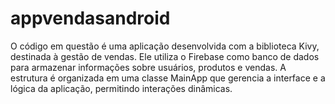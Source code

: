 # appvendasandroid
O código em questão é uma aplicação desenvolvida com a biblioteca Kivy, destinada à gestão de vendas. Ele utiliza o Firebase como banco de dados para armazenar informações sobre usuários, produtos e vendas. A estrutura é organizada em uma classe MainApp que gerencia a interface e a lógica da aplicação, permitindo interações dinâmicas.
